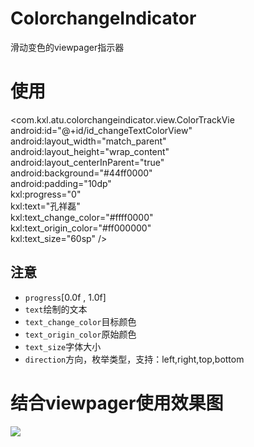 ColorchangeIndicator
===
滑动变色的viewpager指示器

使用
===
<com.kxl.atu.colorchangeindicator.view.ColorTrackVie</br>
android:id="@+id/id_changeTextColorView"</br>
android:layout_width="match_parent"</br>
android:layout_height="wrap_content"</br>
android:layout_centerInParent="true"</br>
android:background="#44ff0000"</br>
android:padding="10dp"</br>
kxl:progress="0"</br>
kxl:text="孔祥磊"</br>
kxl:text_change_color="#ffff0000"</br>
kxl:text_origin_color="#ff000000"</br>
kxl:text_size="60sp" /></br>

## 注意
* `progress`[0.0f , 1.0f]</br>
* `text`绘制的文本</br>
* `text_change_color`目标颜色</br>
* `text_origin_color`原始颜色</br>
* `text_size`字体大小</br>
* `direction`方向，枚举类型，支持：left,right,top,bottom</br>

结合viewpager使用效果图
====
![](https://raw.githubusercontent.com/hongyangAndroid/ColorTrackView/master/sample_ColorTrackeView/changecolortvdemo.gif)
        
